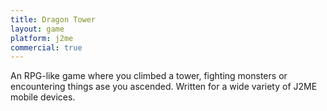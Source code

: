 ```yaml
---
title: Dragon Tower
layout: game
platform: j2me
commercial: true
---
```


An RPG-like game where you climbed a tower, fighting monsters or encountering things ase you ascended. Written for a wide variety of J2ME mobile devices.
